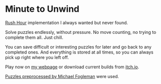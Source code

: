# Minute to Unwind

[Rush Hour](https://en.wikipedia.org/wiki/Rush_Hour_(puzzle)) implementation I always wanted but never found.

Solve puzzles endlessly, without pressure. No move counting, no trying to complete them all. Just chill.

You can save difficult or interesting puzzles for later and go back to any completed ones. And everything is stored at all times, so you can always pick up right where you left off.

Play now on [my webpage](https://fundowicz.com) or download current builds from [itch.io](https://rafal-fundowicz.itch.io/minute-to-unwind).
 
[Puzzles preprocessed by Michael Fogleman](https://www.michaelfogleman.com/rush/) were used.
